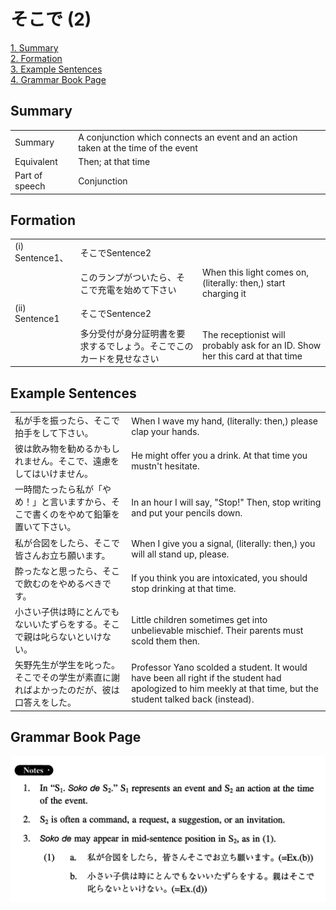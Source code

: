 # そこで (2)

[1. Summary](#summary)<br>
[2. Formation](#formation)<br>
[3. Example Sentences](#example-sentences)<br>
[4. Grammar Book Page](#grammar-book-page)<br>


## Summary

<table><tr>   <td>Summary</td>   <td>A conjunction which connects an event and an action taken at the time of the event</td></tr><tr>   <td>Equivalent</td>   <td>Then; at that time</td></tr><tr>   <td>Part of speech</td>   <td>Conjunction</td></tr></table>

## Formation

<table class="table"> <tbody><tr class="tr head"><td class="td"><span class="numbers">(i)</span> <span class="bold">Sentence1、</span></td><td class="td"><span class="concept">そこで</span><span>Sentence2</span></td><td class="td"></td></tr><tr class="tr"><td class="td"></td><td class="td"><span>このランプがついたら、</span><span class="concept">そこで</span><span>充電を始めて下さい</span></td><td class="td"><span>When this light comes on, (literally: then,) start charging it</span></td></tr><tr class="tr head"><td class="td"><span class="numbers">(ii)</span> <span class="bold">Sentence1</span></td><td class="td"><span class="concept">そこで</span><span>Sentence2</span></td><td class="td"></td></tr><tr class="tr"><td class="td"></td><td class="td"><span>多分受付が身分証明書を要求するでしょう。</span><span class="concept">そこで</span><span>このカードを見せなさい</span></td><td class="td"><span>The receptionist will probably ask for an ID. Show her this card at that time</span></td></tr></tbody></table>

## Example Sentences

<table><tr>   <td>私が手を振ったら、そこで拍手をして下さい。</td>   <td>When I wave my hand, (literally: then,) please clap your hands.</td></tr><tr>   <td>彼は飲み物を勧めるかもしれません。そこで、遠慮をしてはいけません。</td>   <td>He might offer you a drink. At that time you mustn't hesitate.</td></tr><tr>   <td>一時間たったら私が「やめ！」と言いますから、そこで書くのをやめて鉛筆を置いて下さい。</td>   <td>In an hour I will say, &quot;Stop!&quot; Then, stop writing and put your pencils down.</td></tr><tr>   <td>私が合図をしたら、そこで皆さんお立ち願います。</td>   <td>When I give you a signal, (literally: then,) you will all stand up, please.</td></tr><tr>   <td>酔ったなと思ったら、そこで飲むのをやめるべきです。</td>   <td>If you think you are intoxicated, you should stop drinking at that time.</td></tr><tr>   <td>小さい子供は時にとんでもないいたずらをする。そこで親は叱らないといけない。</td>   <td>Little children sometimes get into unbelievable mischief. Their parents must scold them then.</td></tr><tr>   <td>矢野先生が学生を叱った。そこでその学生が素直に謝ればよかったのだが、彼は口答えをした。</td>   <td>Professor Yano scolded a student. It would have been all right if the student had apologized to him meekly at that time, but the student talked back (instead).</td></tr></table>

## Grammar Book Page

![](../img/Intermediateそこで2.png)

